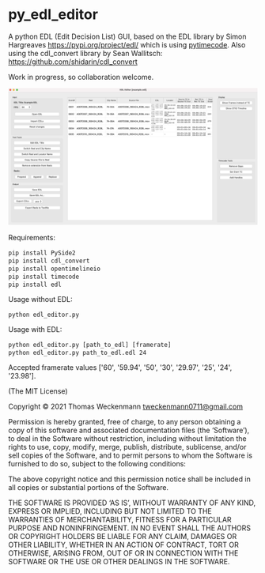 py_edl_editor
=============

A python EDL (Edit Decision List) GUI, based on the EDL library
by Simon Hargreaves https://pypi.org/project/edl/ which is using
[pytimecode](https://code.google.com/p/pytimecode/).
Also using the cdl_convert library by Sean Wallitsch:
https://github.com/shidarin/cdl_convert

Work in progress, so collaboration welcome.

![py_edl_editor](py_edl_editor_gui.png?raw=true)

Requirements:

    pip install PySide2
    pip install cdl_convert
    pip install opentimelineio
    pip install timecode
    pip install edl


Usage without EDL:

    python edl_editor.py

Usage with EDL:

    python edl_editor.py [path_to_edl] [framerate]
    python edl_editor.py path_to_edl.edl 24

Accepted framerate values ['60', '59.94', '50', '30', '29.97', '25', '24',
'23.98'].

(The MIT License)

Copyright © 2021 Thomas Weckenmann <tweckenmann0711@gmail.com>

Permission is hereby granted, free of charge, to any person obtaining a copy of
this software and associated documentation files (the ‘Software’), to deal in
the Software without restriction, including without limitation the rights to
use, copy, modify, merge, publish, distribute, sublicense, and/or sell copies
of the Software, and to permit persons to whom the Software is furnished to do
so, subject to the following conditions:

The above copyright notice and this permission notice shall be included in all
copies or substantial portions of the Software.

THE SOFTWARE IS PROVIDED ‘AS IS’, WITHOUT WARRANTY OF ANY KIND, EXPRESS OR
IMPLIED, INCLUDING BUT NOT LIMITED TO THE WARRANTIES OF MERCHANTABILITY,
FITNESS FOR A PARTICULAR PURPOSE AND NONINFRINGEMENT. IN NO EVENT SHALL THE
AUTHORS OR COPYRIGHT HOLDERS BE LIABLE FOR ANY CLAIM, DAMAGES OR OTHER
LIABILITY, WHETHER IN AN ACTION OF CONTRACT, TORT OR OTHERWISE, ARISING FROM,
OUT OF OR IN CONNECTION WITH THE SOFTWARE OR THE USE OR OTHER DEALINGS IN THE
SOFTWARE.
